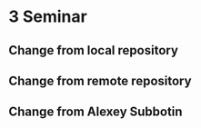 # 3 Seminar

## Change from local repository

## Change from remote repository

## Change from Alexey Subbotin
